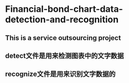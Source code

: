 # Financial-bond-chart-data-detection-and-recognition
## This is a service outsourcing project
## detect文件是用来检测图表中的文字数据
## recognize文件是用来识别文字数据的
